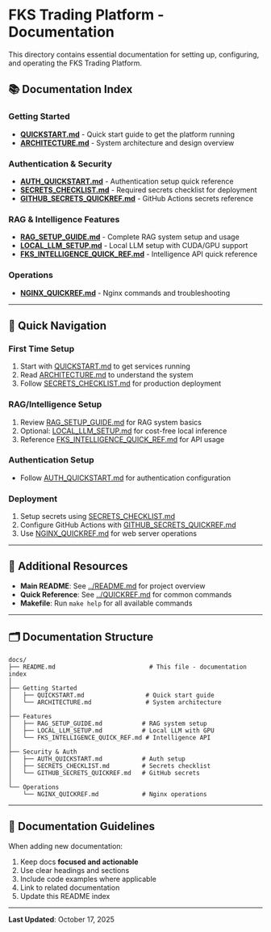# FKS Trading Platform - Documentation

This directory contains essential documentation for setting up, configuring, and operating the FKS Trading Platform.

## 📚 Documentation Index

### Getting Started
- **[QUICKSTART.md](QUICKSTART.md)** - Quick start guide to get the platform running
- **[ARCHITECTURE.md](ARCHITECTURE.md)** - System architecture and design overview

### Authentication & Security
- **[AUTH_QUICKSTART.md](AUTH_QUICKSTART.md)** - Authentication setup quick reference
- **[SECRETS_CHECKLIST.md](SECRETS_CHECKLIST.md)** - Required secrets checklist for deployment
- **[GITHUB_SECRETS_QUICKREF.md](GITHUB_SECRETS_QUICKREF.md)** - GitHub Actions secrets reference

### RAG & Intelligence Features
- **[RAG_SETUP_GUIDE.md](RAG_SETUP_GUIDE.md)** - Complete RAG system setup and usage
- **[LOCAL_LLM_SETUP.md](LOCAL_LLM_SETUP.md)** - Local LLM setup with CUDA/GPU support
- **[FKS_INTELLIGENCE_QUICK_REF.md](FKS_INTELLIGENCE_QUICK_REF.md)** - Intelligence API quick reference

### Operations
- **[NGINX_QUICKREF.md](NGINX_QUICKREF.md)** - Nginx commands and troubleshooting

---

## 🚀 Quick Navigation

### First Time Setup
1. Start with [QUICKSTART.md](QUICKSTART.md) to get services running
2. Read [ARCHITECTURE.md](ARCHITECTURE.md) to understand the system
3. Follow [SECRETS_CHECKLIST.md](SECRETS_CHECKLIST.md) for production deployment

### RAG/Intelligence Setup
1. Review [RAG_SETUP_GUIDE.md](RAG_SETUP_GUIDE.md) for RAG system basics
2. Optional: [LOCAL_LLM_SETUP.md](LOCAL_LLM_SETUP.md) for cost-free local inference
3. Reference [FKS_INTELLIGENCE_QUICK_REF.md](FKS_INTELLIGENCE_QUICK_REF.md) for API usage

### Authentication Setup
- Follow [AUTH_QUICKSTART.md](AUTH_QUICKSTART.md) for authentication configuration

### Deployment
1. Setup secrets using [SECRETS_CHECKLIST.md](SECRETS_CHECKLIST.md)
2. Configure GitHub Actions with [GITHUB_SECRETS_QUICKREF.md](GITHUB_SECRETS_QUICKREF.md)
3. Use [NGINX_QUICKREF.md](NGINX_QUICKREF.md) for web server operations

---

## 📖 Additional Resources

- **Main README**: See [../README.md](../README.md) for project overview
- **Quick Reference**: See [../QUICKREF.md](../QUICKREF.md) for common commands
- **Makefile**: Run `make help` for all available commands

---

## 🗂️ Documentation Structure

```
docs/
├── README.md                          # This file - documentation index
│
├── Getting Started
│   ├── QUICKSTART.md                 # Quick start guide
│   └── ARCHITECTURE.md               # System architecture
│
├── Features
│   ├── RAG_SETUP_GUIDE.md           # RAG system setup
│   ├── LOCAL_LLM_SETUP.md           # Local LLM with GPU
│   └── FKS_INTELLIGENCE_QUICK_REF.md # Intelligence API
│
├── Security & Auth
│   ├── AUTH_QUICKSTART.md           # Auth setup
│   ├── SECRETS_CHECKLIST.md         # Secrets checklist
│   └── GITHUB_SECRETS_QUICKREF.md   # GitHub secrets
│
└── Operations
    └── NGINX_QUICKREF.md            # Nginx operations
```

---

## 📝 Documentation Guidelines

When adding new documentation:
1. Keep docs **focused and actionable**
2. Use clear headings and sections
3. Include code examples where applicable
4. Link to related documentation
5. Update this README index

---

**Last Updated**: October 17, 2025
